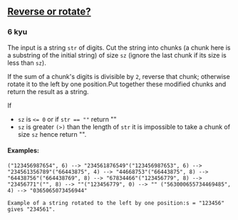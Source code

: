 <h2><a href=https://www.codewars.com/kata/56b5afb4ed1f6d5fb0000991/train/javascript target="_blank">Reverse or rotate?</a></h2><h3>6 kyu</h3><p>The input is a string <code>str</code> of digits. Cut the string into chunks (a chunk here is a substring of the initial string) of size <code>sz</code> (ignore the last chunk if its size is less than <code>sz</code>).</p><p>If the sum of a chunk's digits is divisible by <code>2</code>, reverse that chunk; otherwise rotate it to the left by one position.Put together these modified chunks and return the result as a string.</p><p>If </p><ul><li><code>sz</code> is <code>&lt;= 0</code> or if <code>str == ""</code> return ""</li><li><code>sz</code> is greater <code>(&gt;)</code> than the length of <code>str</code> it is impossible to take a chunk of size <code>sz</code> hence return "".</li></ul><h4 id="examples">Examples:</h4><pre><code>("123456987654", 6) --&gt; "234561876549"("123456987653", 6) --&gt; "234561356789"("66443875", 4) --&gt; "44668753"("66443875", 8) --&gt; "64438756"("664438769", 8) --&gt; "67834466"("123456779", 8) --&gt; "23456771"("", 8) --&gt; ""("123456779", 0) --&gt; "" ("563000655734469485", 4) --&gt; "0365065073456944"</code></pre><pre><code>Example of a string rotated to the left by one position:s = "123456" gives "234561".</code></pre>
